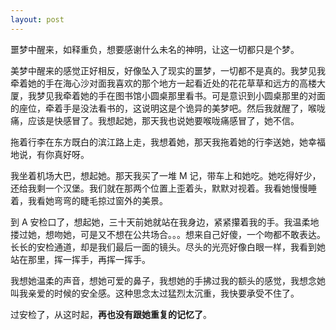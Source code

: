 ```yaml
---
layout: post
---
```


噩梦中醒来，如释重负，想要感谢什么未名的神明，让这一切都只是个梦。

美梦中醒来的感觉正好相反，好像坠入了现实的噩梦，一切都不是真的。我梦见我牵着她的手在海心沙对面我喜欢的那个地方一起看近处的花花草草和远方的高楼大厦，我梦见我牵着她的手在图书馆小圆桌那里看书。可是意识到小圆桌那里的对面的座位，牵着手是没法看书的，这说明这是个诡异的美梦吧。然后我就醒了，喉咙痛，应该是快感冒了。我想起她，那天我也说她要喉咙痛感冒了，她不信。

拖着行李在东方既白的滨江路上走，我想着她，那天我拖着她的行李送她，她幸福地说，有你真好呀。

我坐着机场大巴，想起她。那天我买了一堆 M 记，带车上和她吃。她吃得好少，还给我剩一个汉堡。我们就在那两个位置上歪着头，默默对视着。我看她慢慢睡着，我看她弯弯的睫毛掠过窗外的美景。

到 A 安检口了，想起她，三十天前她就站在我身边，紧紧攥着我的手。我温柔地搂过她，想吻她，可是又不想在公共场合。。。想来自己好傻，一个吻都不敢表达。长长的安检通道，却是我们最后一面的镜头。尽头的光亮好像白眼一样，我看到她站在那里，挥一挥手，再挥一挥手。

我想她温柔的声音，想她可爱的鼻子，我想她的手拂过我的额头的感觉，我想念她叫我亲爱的时候的安全感。这种思念太过猛烈太沉重，我快要承受不住了。

过安检了，从这时起，**再也没有跟她重复的记忆了**。
